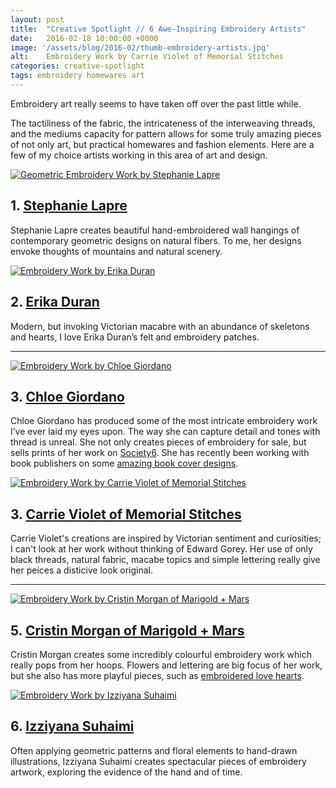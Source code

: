 ```yaml
---
layout: post
title:  "Creative Spotlight // 6 Awe-Inspiring Embroidery Artists"
date:   2016-02-18 10:00:00 +0000
image: '/assets/blog/2016-02/thumb-embroidery-artists.jpg'
alt: 	Embroidery Work by Carrie Violet of Memorial Stitches
categories: creative-spotlight
tags: embroidery homewares art
---
```


<p class="intro">Embroidery art really seems to have taken off over the past little while.</p>

 The tactiliness of the fabric, the intricateness of the interweaving threads, and the mediums capacity for pattern allows for some truly amazing pieces of not only art, but practical homewares and fashion elements. Here are a few of my choice artists working in this area of art and design.

<div class="row">
	<div class="col-md-6">
		<a href="https://www.instagram.com/s.lapre/" title="Geometric Embroidery Work by Stephanie Lapre"><img src="/assets/blog/2016-02/geometric-embroidery-stephanie-lapre.jpg" alt="Geometric Embroidery Work by Stephanie Lapre" title="Geometric Embroidery Work by Stephanie Lapre"></a>
		<h2>1. <a href="https://www.instagram.com/s.lapre/" title="Geometric Embroidery Work by Stephanie Lapre">Stephanie Lapre</a></h2>
		<p>Stephanie Lapre creates beautiful hand-embroidered wall hangings of contemporary geometric designs on natural fibers. To me, her designs envoke thoughts of mountains and natural scenery.</p>
	</div>
	<div class="col-md-6">
		<a href="https://www.etsy.com/shop/eradura" title="Embroidery Work by Erika Duran"><img src="/assets/blog/2016-02/embroidery-erika-duran.jpg" alt="Embroidery Work by Erika Duran" title="Embroidery Work by Erika Duran
"></a>
		<h2>2. <a href="https://www.etsy.com/shop/eradura" title="Embroidery Work by Erika Duran">Erika Duran
</a></h2>
		<p>Modern, but invoking Victorian macabre with an abundance of skeletons and hearts, I love Erika Duran’s felt and embroidery patches.</p>
	</div>
</div>

* * *

<div class="row">
	<div class="col-md-6">
		<a href="http://karenin.tumblr.com/" title="Embroidery Work by Chloe Giordano"><img src="/assets/blog/2016-02/embroidery-chloe-giordano.jpg" alt="Embroidery Work by Chloe Giordano" title="Embroidery Work by Chloe Giordano"></a>
		<h2>3. <a href="http://karenin.tumblr.com/" title="Embroidery Work by Chloe Giordano">Chloe Giordano</a></h2>
		<p>Chloe Giordano has produced some of the most intricate embroidery work I’ve ever laid my eyes upon. The way she can capture detail and tones with thread is unreal. She not only creates pieces of embroidery for sale, but sells prints of her work on <a href="https://society6.com/chloegiordano" title="Chloe Giordano's embroidery prints on Society6">Society6</a>. She has recently been working with book publishers on some <a href="http://karenin.tumblr.com/post/131821679293/earlier-this-year-penguin-asked-me-to-embroider-a" title="Chloe Giordano's embroidery-based book cover for a Charlotte Bronte biography">amazing book cover designs</a>.</p>
	</div>
	<div class="col-md-6">
		<a href="http://www.memorialstitches.com" title="Embroidery Work by Carrie Violet of Memorial Stitches"><img src="/assets/blog/2016-02/embroidery-carrie-violet-memorial-stitches.jpg" alt="Embroidery Work by Carrie Violet of Memorial Stitches" title="Embroidery Work by Carrie Violet of Memorial Stitches"></a>
		<h2>3. <a href="http://www.memorialstitches.com" title="Embroidery Work by Carrie Violet of Memorial Stitches">Carrie Violet of Memorial Stitches</a></h2>
		<p>Carrie Violet's creations are inspired by Victorian sentiment and curiosities; I can't look at her work without thinking of Edward Gorey. Her use of only black threads, natural fabric, macabe topics and simple lettering really give her peices a disticive look original.</p>
	</div>
</div>

* * *

<div class="row">
	<div class="col-md-6">
		<a href="http://www.marigoldandmars.com" title="Embroidery Work by Cristin Morgan of Marigold + Mars"><img src="/assets/blog/2016-02/embroidery-cristin-morgan-marigold-mars.jpg" alt="Embroidery Work by Cristin Morgan of Marigold + Mars" title="Embroidery Work by Cristin Morgan of Marigold + Mars"></a>
		<h2>5. <a href="http://www.marigoldandmars.com" title="Embroidery Work by Cristin Morgan of Marigold + Mars">Cristin Morgan of Marigold + Mars</a></h2>
		<p>Cristin Morgan creates some incredibly colourful embroidery work which really pops from her hoops. Flowers and lettering are big focus of her work, but she also has more playful pieces, such as <a href="http://www.marigoldandmars.com/product/hand-stitched-felt-conversation-heart-pin" title="Embroidered love hearts by Cristin Morgan of Marigold + Mars">embroidered love hearts</a>.</p>
	</div>
	<div class="col-md-6">
		<a href="http://www.izziyanasuhaimi.com" title="Embroidery Work by Izziyana Suhaimi"><img src="/assets/blog/2016-02/embroidery-izziyana-suhaimi.jpg" alt="Embroidery Work by Izziyana Suhaimi" title="Embroidery Work by Izziyana Suhaimi"></a>
		<h2>6. <a href="http://www.izziyanasuhaimi.com" title="Embroidery Work by Izziyana Suhaimi">Izziyana Suhaimi</a></h2>
		<p>Often applying geometric patterns and floral elements to hand-drawn illustrations, Izziyana Suhaimi creates spectacular pieces of embroidery artwork, exploring the evidence of the hand and of time.</p>
	</div>
</div>